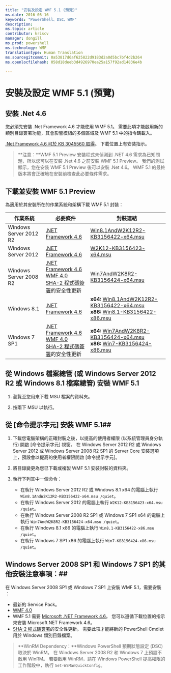 ```yaml
---
title: "安裝及設定 WMF 5.1 (預覽)"
ms.date: 2016-05-16
keywords: "PowerShell、DSC、WMF"
description: 
ms.topic: article
contributor: kriscv
manager: dongill
ms.prod: powershell
ms.technology: WMF
translationtype: Human Translation
ms.sourcegitcommit: 0a53817d6af625822d9183d2a0d5bc7bf4d2b264
ms.openlocfilehash: 058d18deeb3d4926970ea25a157f92ad14836e4b

---
```


# 安裝及設定 WMF 5.1 (預覽) #

## 安裝 .Net 4.6
您必須先安裝 .Net Framework 4.6 才能使用 WMF 5.1。 需要此項才能啟用新的類別目錄簽署功能，其會影響模組的多個區域及 WMF 5.1 中的指令碼載入。 

[.Net Framework 4.6 可於 KB 3045560 取得](https://support.microsoft.com/en-us/kb/3045560)。 下載位置上有安裝指示。

> **注意︰**WMF 5.1 Preview 安裝程式未偵測到 .NET 4.6 需求為已知問題，所以您可以在安裝 .Net 4.6 之前安裝 WMF 5.1 Preview。 我們的測試顯示，您在安裝 WMF 5.1 Preview 後可以安裝 .Net 4.6。 WMF 5.1 的最終版本將會正確地在安裝前檢查此必要條件需求。 

## 下載並安裝 WMF 5.1 Preview

為適用於其安裝所在的作業系統和架構下載 WMF 5.1 封裝︰

| 作業系統       | 必要條件 | 封裝連結             |
|------------------------|---------------|---------------------------|
| Windows Server 2012 R2 | [.NET Framework 4.6](https://support.microsoft.com/en-us/kb/3045560) | [Win8.1AndW2K12R2-KB3156422-x64.msu](http://go.microsoft.com/fwlink/?LinkID=823586)|
| Windows Server 2012    | [.NET Framework 4.6](https://support.microsoft.com/en-us/kb/3045560) | [W2K12-KB3156423-x64.msu](http://go.microsoft.com/fwlink/?LinkID=823587)|
| Windows Server 2008 R2 | [.NET Framework 4.6](https://support.microsoft.com/en-us/kb/3045560) </br> [WMF 4.0](http://www.microsoft.com/en-us/download/details.aspx?id=40855) </br> [SHA-2 程式碼簽署](https://technet.microsoft.com/en-us/library/security/3033929)的安全性更新 | [Win7AndW2K8R2-KB3156424-x64.msu](http://go.microsoft.com/fwlink/?LinkID=823588) |
| Windows 8.1            | [.NET Framework 4.6](https://support.microsoft.com/en-us/kb/3045560) | **x64:** [Win8.1AndW2K12R2-KB3156422-x64.msu](http://go.microsoft.com/fwlink/?LinkID=823586) </br> **x86:** [Win8.1-KB3156422-x86.msu](http://go.microsoft.com/fwlink/?LinkID=823589) |
| Windows 7 SP1          | [.NET Framework 4.6](https://support.microsoft.com/en-us/kb/3045560) </br> [WMF 4.0](http://www.microsoft.com/en-us/download/details.aspx?id=40855) </br> [SHA-2 程式碼簽署](https://technet.microsoft.com/en-us/library/security/3033929)的安全性更新 | **x64:** [Win7AndW2K8R2-KB3156424-x64.msu](http://go.microsoft.com/fwlink/?LinkID=823588) </br> **x86:** [Win7-KB3156424-x86.msu](http://go.microsoft.com/fwlink/?LinkID=823590) |


## 從 Windows 檔案總管 (或 Windows Server 2012 R2 或 Windows 8.1 檔案總管) 安裝 WMF 5.1

1. 瀏覽至您用來下載 MSU 檔案的資料夾。

2. 按兩下 MSU 以執行。

## 從 [命令提示字元] 安裝 WMF 5.1##

1. 下載您電腦架構的正確封裝之後，以提高的使用者權限 (以系統管理員身分執行) 開啟 [命令提示字元] 視窗。 在 Windows Server 2012 R2 或 Windows Server 2012 或 Windows Server 2008 R2 SP1 的 Server Core 安裝選項上，預設會以提高的使用者權限開啟 [命令提示字元]。

2. 將目錄變更為您已下載或複製 WMF 5.1 安裝封裝的資料夾。

3. 執行下列其中一個命令：
    - 在執行 Windows Server 2012 R2 或 Windows 8.1 x64 的電腦上執行 `Win8.1AndW2K12R2-KB3156422-x64.msu /quiet`。
    - 在執行 Windows Server 2012 的電腦上執行 `W2K12-KB3156423-x64.msu /quiet`。
    - 在執行 Windows Server 2008 R2 SP1 或 Windows 7 SP1 x64 的電腦上執行 `Win7AndW2K8R2-KB3156424-x64.msu /quiet`。
    - 在執行 Windows 8.1 x86 的電腦上執行 `Win8.1-KB3156422-x86.msu /quiet`。
    - 在執行 Windows 7 SP1 x86 的電腦上執行 `Win7-KB3156424-x86.msu /quiet`。

## Windows Server 2008 SP1 和 Windows 7 SP1 的其他安裝注意事項︰##
在 Windows Server 2008 SP1 或 Windows 7 SP1 上安裝 WMF 5.1，需要安裝︰
- 最新的 Service Pack。
- [WMF 4.0](http://www.microsoft.com/en-us/download/details.aspx?id=40855)
- WMF 5.1 需要 [Microsoft .NET Framework 4.6](https://support.microsoft.com/en-us/kb/3045560)。 您可以遵循下載位置的指示來安裝 Microsoft.NET Framework 4.6。
- [SHA-2 程式碼簽署](https://technet.microsoft.com/en-us/library/security/3033929)的安全性更新。 需要此項才能將新的 PowerShell Cmdlet 用於 Windows 類別目錄檔案。 

> **WinRM Dependency：**Windows PowerShell 預期狀態設定 (DSC) 取決於 WinRM。 在 Windows Server 2008 R2 和 Windows 7 上預設不啟用 WinRM。 若要啟用 WinRM，請在 Windows PowerShell 提高權限的工作階段中，執行 `Set-WSManQuickConfig`。




<!--HONumber=Jul16_HO5-->


